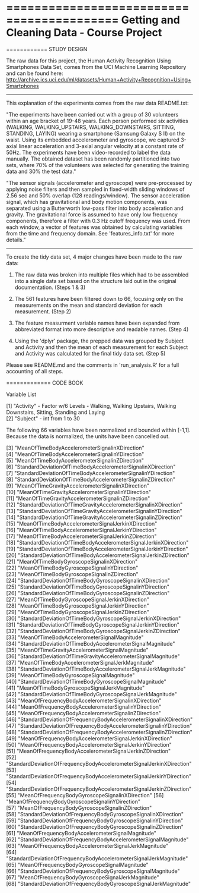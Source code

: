 ==========================================
Getting and Cleaning Data - Course Project
==========================================

============
STUDY DESIGN

The raw data for this project, the Human Activity Recognition Using Smartphones Data Set, comes from the UCI Machine Learning Repository and can be found here:
http://archive.ics.uci.edu/ml/datasets/Human+Activity+Recognition+Using+Smartphones

------------
This explanation of the experiments comes from the raw data README.txt:

"The experiments have been carried out with a group of 30 volunteers within an age bracket of 19-48 years. Each person performed six activities (WALKING, WALKING_UPSTAIRS, WALKING_DOWNSTAIRS, SITTING, STANDING, LAYING) wearing a smartphone (Samsung Galaxy S II) on the waist. Using its embedded accelerometer and gyroscope, we captured 3-axial linear acceleration and 3-axial angular velocity at a constant rate of 50Hz. The experiments have been video-recorded to label the data manually. The obtained dataset has been randomly partitioned into two sets, where 70% of the volunteers was selected for generating the training data and 30% the test data."

"The sensor signals (accelerometer and gyroscope) were pre-processed by applying noise filters and then sampled in fixed-width sliding windows of 2.56 sec and 50% overlap (128 readings/window). The sensor acceleration signal, which has gravitational and body motion components, was separated using a Butterworth low-pass filter into body acceleration and gravity. The gravitational force is assumed to have only low frequency components, therefore a filter with 0.3 Hz cutoff frequency was used. From each window, a vector of features was obtained by calculating variables from the time and frequency domain. See 'features_info.txt' for more details."

------------

To create the tidy data set, 4 major changes have been made to the raw data:

1. The raw data was broken into multiple files which had to be assembled into a single data set based on the structure laid out in the original documentation. (Steps 1 & 3)

2. The 561 features have been filtered down to 66, focusing only on the measurements on the mean and standard deviation for each measurement. (Step 2)

3. The feature measurment variable names have been expanded from abbreviated format into more descriptive and readable names. (Step 4)

4. Using the 'dplyr' package, the prepped data was grouped by Subject and Activity and then the mean of each measurement for each Subject and Activity was calculated for the final tidy data set. (Step 5)

Please see README.md and the comments in 'run_analysis.R' for a full accounting of all steps.

=============
CODE BOOK

Variable List 

 [1] "Activity" - Factor w/6 Levels - Walking, Walking Upstairs, Walking Downstairs, Sitting, Standing and Laying                                                           
 [2] "Subject"  - int from 1 to 30
 
 The following 66 variables have been normalized and bounded within [-1,1].
 Because the data is normalized, the units have been cancelled out.
 
 [3] "MeanOfTimeBodyAccelerometerSignalinXDirection"                      
 [4] "MeanOfTimeBodyAccelerometerSignalinYDirection"                      
 [5] "MeanOfTimeBodyAccelerometerSignalinZDirection"                      
 [6] "StandardDeviationOfTimeBodyAccelerometerSignalinXDirection"         
 [7] "StandardDeviationOfTimeBodyAccelerometerSignalinYDirection"         
 [8] "StandardDeviationOfTimeBodyAccelerometerSignalinZDirection"         
 [9] "MeanOfTimeGravityAccelerometerSignalinXDirection"                   
[10] "MeanOfTimeGravityAccelerometerSignalinYDirection"                   
[11] "MeanOfTimeGravityAccelerometerSignalinZDirection"                   
[12] "StandardDeviationOfTimeGravityAccelerometerSignalinXDirection"      
[13] "StandardDeviationOfTimeGravityAccelerometerSignalinYDirection"      
[14] "StandardDeviationOfTimeGravityAccelerometerSignalinZDirection"      
[15] "MeanOfTimeBodyAccelerometerSignalJerkinXDirection"                  
[16] "MeanOfTimeBodyAccelerometerSignalJerkinYDirection"                  
[17] "MeanOfTimeBodyAccelerometerSignalJerkinZDirection"                  
[18] "StandardDeviationOfTimeBodyAccelerometerSignalJerkinXDirection"     
[19] "StandardDeviationOfTimeBodyAccelerometerSignalJerkinYDirection"     
[20] "StandardDeviationOfTimeBodyAccelerometerSignalJerkinZDirection"     
[21] "MeanOfTimeBodyGyroscopeSignalinXDirection"                          
[22] "MeanOfTimeBodyGyroscopeSignalinYDirection"                          
[23] "MeanOfTimeBodyGyroscopeSignalinZDirection"                          
[24] "StandardDeviationOfTimeBodyGyroscopeSignalinXDirection"             
[25] "StandardDeviationOfTimeBodyGyroscopeSignalinYDirection"             
[26] "StandardDeviationOfTimeBodyGyroscopeSignalinZDirection"             
[27] "MeanOfTimeBodyGyroscopeSignalJerkinXDirection"                      
[28] "MeanOfTimeBodyGyroscopeSignalJerkinYDirection"                      
[29] "MeanOfTimeBodyGyroscopeSignalJerkinZDirection"                      
[30] "StandardDeviationOfTimeBodyGyroscopeSignalJerkinXDirection"         
[31] "StandardDeviationOfTimeBodyGyroscopeSignalJerkinYDirection"         
[32] "StandardDeviationOfTimeBodyGyroscopeSignalJerkinZDirection"         
[33] "MeanOfTimeBodyAccelerometerSignalMagnitude"                         
[34] "StandardDeviationOfTimeBodyAccelerometerSignalMagnitude"            
[35] "MeanOfTimeGravityAccelerometerSignalMagnitude"                      
[36] "StandardDeviationOfTimeGravityAccelerometerSignalMagnitude"         
[37] "MeanOfTimeBodyAccelerometerSignalJerkMagnitude"                     
[38] "StandardDeviationOfTimeBodyAccelerometerSignalJerkMagnitude"        
[39] "MeanOfTimeBodyGyroscopeSignalMagnitude"                             
[40] "StandardDeviationOfTimeBodyGyroscopeSignalMagnitude"                
[41] "MeanOfTimeBodyGyroscopeSignalJerkMagnitude"                         
[42] "StandardDeviationOfTimeBodyGyroscopeSignalJerkMagnitude"            
[43] "MeanOfFrequencyBodyAccelerometerSignalinXDirection"                 
[44] "MeanOfFrequencyBodyAccelerometerSignalinYDirection"                 
[45] "MeanOfFrequencyBodyAccelerometerSignalinZDirection"                 
[46] "StandardDeviationOfFrequencyBodyAccelerometerSignalinXDirection"    
[47] "StandardDeviationOfFrequencyBodyAccelerometerSignalinYDirection"    
[48] "StandardDeviationOfFrequencyBodyAccelerometerSignalinZDirection"    
[49] "MeanOfFrequencyBodyAccelerometerSignalJerkinXDirection"             
[50] "MeanOfFrequencyBodyAccelerometerSignalJerkinYDirection"             
[51] "MeanOfFrequencyBodyAccelerometerSignalJerkinZDirection"             
[52] "StandardDeviationOfFrequencyBodyAccelerometerSignalJerkinXDirection"              
[53] "StandardDeviationOfFrequencyBodyAccelerometerSignalJerkinYDirection"
[54] "StandardDeviationOfFrequencyBodyAccelerometerSignalJerkinZDirection"
[55] "MeanOfFrequencyBodyGyroscopeSignalinXDirection"
[56] "MeanOfFrequencyBodyGyroscopeSignalinYDirection"                     
[57] "MeanOfFrequencyBodyGyroscopeSignalinZDirection"                     
[58] "StandardDeviationOfFrequencyBodyGyroscopeSignalinXDirection"        
[59] "StandardDeviationOfFrequencyBodyGyroscopeSignalinYDirection"        
[60] "StandardDeviationOfFrequencyBodyGyroscopeSignalinZDirection"        
[61] "MeanOfFrequencyBodyAccelerometerSignalMagnitude"                    
[62] "StandardDeviationOfFrequencyBodyAccelerometerSignalMagnitude"       
[63] "MeanOfFrequencyBodyAccelerometerSignalJerkMagnitude"                
[64] "StandardDeviationOfFrequencyBodyAccelerometerSignalJerkMagnitude"   
[65] "MeanOfFrequencyBodyGyroscopeSignalMagnitude"                        
[66] "StandardDeviationOfFrequencyBodyGyroscopeSignalMagnitude"           
[67] "MeanOfFrequencyBodyGyroscopeSignalJerkMagnitude"                    
[68] "StandardDeviationOfFrequencyBodyGyroscopeSignalJerkMagnitude"  



 

      